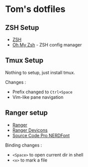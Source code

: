 # Tom's dotfiles

## ZSH Setup

* [ZSH](https://www.zsh.org/)
* [Oh My Zsh](https://ohmyz.sh/) - ZSH config manager

## Tmux Setup

Nothing to setup, just install tmux.

Changes :

* Prefix changed to `Ctrl+Space`
* Vim-like pane navigation

## Ranger setup

* [Ranger](https://github.com/ranger/ranger/)
* [Ranger Devicons](https://github.com/alexanderjeurissen/ranger\_devicons)
* [Source Code Pro NERDFont](https://github.com/ryanoasis/nerd-fonts)

Binding changes :

* `<Space>` to open current dir in shell
* `<x>` to mark a file
